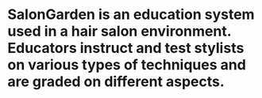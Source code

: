 # SalonGarden is an education system used in a hair salon environment.  Educators instruct and test stylists on various types of techniques and are graded on different aspects.